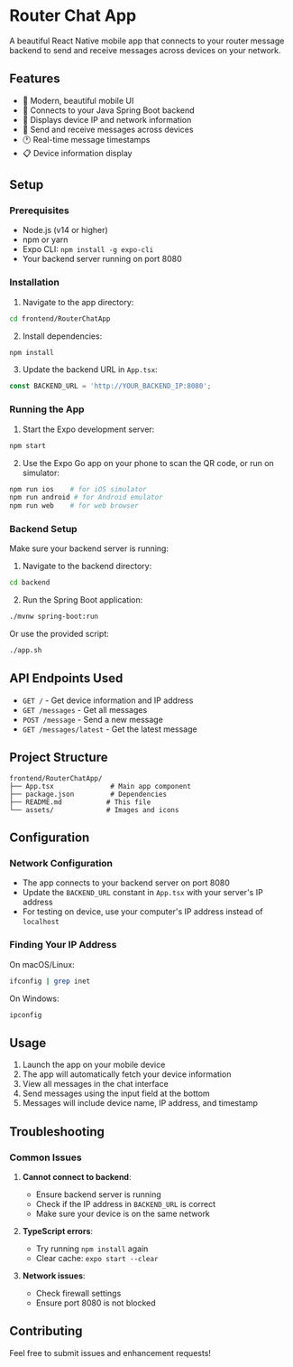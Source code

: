 # Router Chat App

A beautiful React Native mobile app that connects to your router message backend to send and receive messages across devices on your network.

## Features

- 📱 Modern, beautiful mobile UI
- 🔌 Connects to your Java Spring Boot backend
- 📡 Displays device IP and network information
- 💬 Send and receive messages across devices
- 🕐 Real-time message timestamps
- 📋 Device information display

## Setup

### Prerequisites

- Node.js (v14 or higher)
- npm or yarn
- Expo CLI: `npm install -g expo-cli`
- Your backend server running on port 8080

### Installation

1. Navigate to the app directory:
```bash
cd frontend/RouterChatApp
```

2. Install dependencies:
```bash
npm install
```

3. Update the backend URL in `App.tsx`:
```typescript
const BACKEND_URL = 'http://YOUR_BACKEND_IP:8080';
```

### Running the App

1. Start the Expo development server:
```bash
npm start
```

2. Use the Expo Go app on your phone to scan the QR code, or run on simulator:
```bash
npm run ios    # for iOS simulator
npm run android # for Android emulator
npm run web    # for web browser
```

### Backend Setup

Make sure your backend server is running:

1. Navigate to the backend directory:
```bash
cd backend
```

2. Run the Spring Boot application:
```bash
./mvnw spring-boot:run
```

Or use the provided script:
```bash
./app.sh
```

## API Endpoints Used

- `GET /` - Get device information and IP address
- `GET /messages` - Get all messages
- `POST /message` - Send a new message
- `GET /messages/latest` - Get the latest message

## Project Structure

```
frontend/RouterChatApp/
├── App.tsx              # Main app component
├── package.json         # Dependencies
├── README.md           # This file
└── assets/             # Images and icons
```

## Configuration

### Network Configuration

- The app connects to your backend server on port 8080
- Update the `BACKEND_URL` constant in `App.tsx` with your server's IP address
- For testing on device, use your computer's IP address instead of `localhost`

### Finding Your IP Address

On macOS/Linux:
```bash
ifconfig | grep inet
```

On Windows:
```bash
ipconfig
```

## Usage

1. Launch the app on your mobile device
2. The app will automatically fetch your device information
3. View all messages in the chat interface
4. Send messages using the input field at the bottom
5. Messages will include device name, IP address, and timestamp

## Troubleshooting

### Common Issues

1. **Cannot connect to backend**: 
   - Ensure backend server is running
   - Check if the IP address in `BACKEND_URL` is correct
   - Make sure your device is on the same network

2. **TypeScript errors**:
   - Try running `npm install` again
   - Clear cache: `expo start --clear`

3. **Network issues**:
   - Check firewall settings
   - Ensure port 8080 is not blocked

## Contributing

Feel free to submit issues and enhancement requests! 